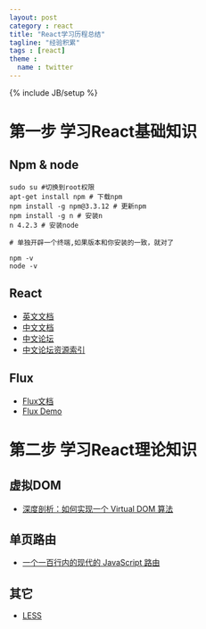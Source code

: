 ```yaml
---
layout: post
category : react
title: "React学习历程总结"
tagline: "经验积累"
tags : [react]
theme :
  name : twitter
---
```

{% include JB/setup %}


# 第一步 学习React基础知识

## Npm & node

    sudo su #切换到root权限
    apt-get install npm # 下载npm
    npm install -g npm@3.3.12 # 更新npm
    npm install -g n # 安装n
    n 4.2.3 # 安装node

    # 单独开辟一个终端,如果版本和你安装的一致，就对了

    npm -v
    node -v


## React

- [英文文档](https://facebook.github.io/react/)
- [中文文档](http://www.reactjs.cn/)
- [中文论坛](http://react-china.org/)
- [中文论坛资源索引](http://nav.react-china.org/)

## Flux

- [Flux文档](http://facebook.github.io/flux/)
- [Flux Demo](https://github.com/facebook/flux/tree/master/examples)

# 第二步 学习React理论知识

## 虚拟DOM

- [深度剖析：如何实现一个 Virtual DOM 算法](http://liuhong1happy.github.io/react/2015/12/10/react-virtual-dom/)

## 单页路由

- [一个一百行内的现代的 JavaScript 路由](http://segmentfault.com/a/1190000002928166?_ea=238082)

## 其它

- [LESS](http://less.bootcss.com/)
